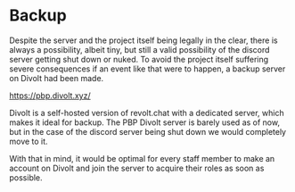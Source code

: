 <h1 class="title">Backup</h1>

Despite the server and the project itself being legally in the clear, there is always a possibility, albeit tiny, but still a valid possibility of the discord server getting shut down or nuked. To avoid the project itself suffering severe consequences if an event like that were to happen, a backup server on Divolt had been made. 

https://pbp.divolt.xyz/

Divolt is a self-hosted version of revolt.chat with a dedicated server, which makes it ideal for backup. The PBP Divolt server is barely used as of now, but in the case of the discord server being shut down we would completely move to it.

With that in mind, it would be optimal for every staff member to make an account on Divolt and join the server to acquire their roles as soon as possible.
